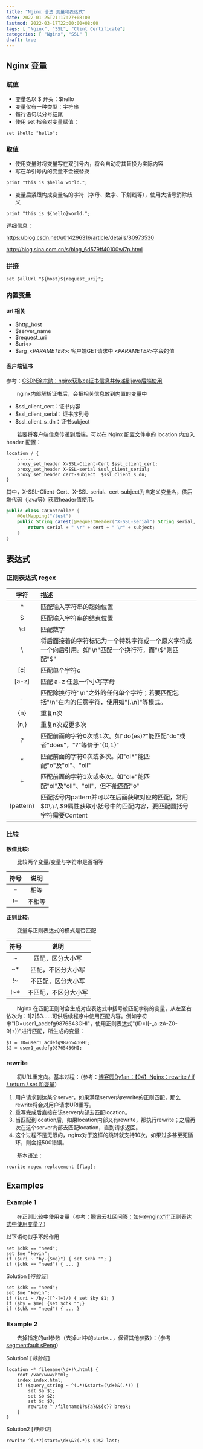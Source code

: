 ```yaml
---
title: "Nginx 语法 变量和表达式"
date: 2022-01-25T21:17:27+08:00
lastmod: 2022-03-17T22:00:00+08:00
tags: [ "Nginx", "SSL", "Clint Certificate"]
categories: [ "Nginx", "SSL" ]
draft: true
---
```


## Nginx 变量

### 赋值

- 变量名以 $ 开头：$hello
- 变量仅有一种类型：字符串
- 每行语句以分号结尾
- 使用 set 指令对变量赋值：

```nginx
set $hello "hello";
```

### 取值

- 使用变量时将变量写在双引号内，将会自动将其替换为实际内容
- 写在单引号内的变量不会被替换

```nginx
print "this is $hello world.";
```

- 变量后紧跟构成变量名的字符（字母、数字、下划线等），使用大括号消除歧义

```nginx
print "this is ${hello}world.";
```

详细信息：

<https://blog.csdn.net/u014296316/article/details/80973530>

<http://blog.sina.com.cn/s/blog_6d579ff40100wi7p.html>

### 拼接

```nginx
set $allUrl "${host}${request_uri}";
```

### 内置变量

#### url 相关

- $http_host
- $server_name
- $request_uri
- $uri<>
- $arg_&lt;*PARAMETER*>: 客户端GET请求中 &lt;*PARAMETER*>字段的值

#### 客户端证书

参考：[CSDN涂宗勋：nginx获取ca证书信息并传递到java后端使用](https://blog.csdn.net/tuzongxun/article/details/91477954)

&emsp;&emsp;nginx内部解析证书后，会把相关信息放到内置的变量中

- $ssl_client_cert：证书内容
- $ssl_client_serial：证书序列号
- $ssl_client_s_dn：证书subject

&emsp;&emsp;若要将客户端信息传递到后端，可以在 Nginx 配置文件中的 location 内加入 header 配置：

```nginx
location / {
    ......
    proxy_set_header X-SSL-Client-Cert $ssl_client_cert;
    proxy_set_header X-SSL-serial $ssl_client_serial;
    proxy_set_header cert-subject  $ssl_client_s_dn;
}
```

其中，X-SSL-Client-Cert、X-SSL-serial、cert-subject为自定义变量名，供后端代码（java等）获取header值使用。

```java
public class CaController {
    @GetMapping("/test")
    public String caTest(@RequestHeader("X-SSL-serial") String serial, @RequestHeader("X-SSL-Client-Cert") String cert, @RequestHeader("cert-subject") String subject) {
        return serial + " \r" + cert + " \r" + subject;
    }
}
```

## 表达式

### 正则表达式 regex

| 字符 | 描述 |
| :----: | :---- |
| ^ | 匹配输入字符串的起始位置 |
| $ | 匹配输入字符串的结束位置 |
| \d | 匹配数字 |
| \\ | 将后面接着的字符标记为一个特殊字符或一个原义字符或一个向后引用。如"\\n"匹配一个换行符，而"\\$"则匹配"$" |
| \[c\] | 匹配单个字符c |
| \[a\-z\] |匹配 a\-z 任意一个小写字母 |
| \. | 匹配除换行符"\\n"之外的任何单个字符；若要匹配包括"\\n"在内的任意字符，使用如"\[\.\\n\]"等模式。|
| \{n\} | 重复n次 |
| \{n,\} | 重复n次或更多次 |
| ? | 匹配前面的字符0次或1次。如"do\(es\)?"能匹配"do"或者"does"，"?"等价于"\{0,1\}" |
| \* | 匹配前面的字符0次或多次。如"ol\*"能匹配"o"及"ol"、"oll"|
| \+ | 匹配前面的字符1次或多次。如"ol\+"能匹配"ol"及"oll"、"oll"，但不能匹配"o"|
| (pattern) | 匹配括号内pattern并可以在后面获取对应的匹配，常用$0\.\.\.$9属性获取小括号中的匹配内容，要匹配圆括号字符需要Content |

### 比较

**数值比较:**

&emsp;&emsp;比较两个变量/变量与字符串是否相等

|  符号  |  说明   |
| :----: | :----: |
| =      | 相等   |
| \!=    | 不相等  |

**正则比较:**

&emsp;&emsp;变量与正则表达式的模式是否匹配

|  符号  |  说明   |
| :----: | :----: |
| ~ | 匹配，区分大小写 |
| ~\* | 匹配，不区分大小写 |
| \!~ | 不匹配，区分大小写 |
| \!~\* | 不匹配，不区分大小写 |

&emsp;&emsp;Nginx 在匹配正则时会生成对应表达式中括号被匹配字符的变量，从左至右依次为：$1|$2|$3……可供后续程序中使用匹配内容。例如字符串"ID=user1_acdefg9876543GHI"，使用正则表达式"\(ID=\(\[\-_a\-zA\-Z0\-9\]\+\)\)"进行匹配，所生成的变量：

```code
$1 = ID=user1_acdefg9876543GHI;
$2 = user1_acdefg9876543GHI;
```

### rewrite

&emsp;&emsp;将URL重定向。基本过程：（参考：[博客园Dy1an：【04】Nginx：rewrite / if / return / set 和变量](https://www.cnblogs.com/Dy1an/p/11240223.html)）

1. 用户请求到达某个server，如果满足server内rewrite的正则匹配，那么rewrite将会对用户请求URI重写。
1. 重写完成后直接在该server内部去匹配location。
1. 当匹配到location后，如果location内部又有rewrite，那执行rewrite；之后再次在这个server内部去匹配location，直到请求返回。
1. 这个过程不是无限的，nginx对于这样的跳转就支持10次，如果过多甚至死循环，则会报500错误。

&emsp;&emsp;基本语法：

```nginx
rewrite regex replacement [flag];
```

## Examples

### Example 1

&emsp;&emsp;在正则比较中使用变量（参考：[腾讯云社区问答：如何在nginx“if”正则表达式中使用变量？](https://cloud.tencent.com/developer/ask/55209)）

以下语句似乎不起作用

```nginx
set $chk == "need"; 
set $me "kevin"; 
if ($uri ~ "by-{$me}") { set $chk ""; }
if ($chk == "need") { ... }
```

Solution [*待验证*]

```nginx
set $chk == "need"; 
set $me "kevin"; 
if ($uri ~ /by-([^-]+)/) { set $by $1; }
if ($by = $me) {set $chk "";}
if ($chk == "need") { ... }
```

### Example 2

&emsp;&emsp;去掉指定的url参数（去掉url中的start=...，保留其他参数）：（参考[segmentfault sPeng](https://segmentfault.com/q/1010000005143925)）

Solution1 [*待验证*]

```nginx
location ~* filename(\d+)\.html$ {
    root /var/www/html;
    index index.html;
    if ($query_string ~ ^(.*)&start=(\d+)&(.*)) {
        set $a $1;
        set $b $2;
        set $c $3;
        rewrite ^ /filename1?${a}&${c}? break;
    }
}
```

Solution2 [*待验证*]

```nginx
rewrite ^(.*?)start=\d+\&?(.*)$ $1$2 last;
```
